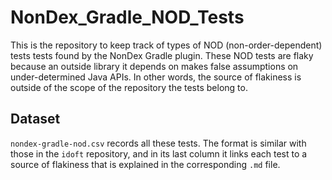 # NonDex_Gradle_NOD_Tests
This is the repository to keep track of types of NOD (non-order-dependent) tests tests found by the NonDex Gradle plugin. These NOD tests are flaky because an outside library it depends on makes false assumptions on under-determined Java APIs. In other words, the source of flakiness is outside of the scope of the repository the tests belong to. 

## Dataset
`nondex-gradle-nod.csv` records all these tests. The format is similar with those in the `idoft` repository, and in its last column it links each test to a source of flakiness that is explained in the corresponding `.md` file.
